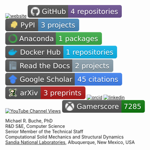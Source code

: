 [![website](https://img.shields.io/website?down_message=offline&up_message=online&url=https%3A%2F%2Fmrbuche.github.io&label=Website&logo=realm)](https://mrbuche.github.io/)
[![github](https://raw.githubusercontent.com/mrbuche/mrbuche/data/badges/github-repos-count.svg)](https://github.com/mrbuche/mrbuche/blob/main/REPOSITORIES.md)
[![pypi](https://raw.githubusercontent.com/mrbuche/mrbuche/data/badges/pypi-projects-count.svg)](https://pypi.org/user/mrbuche/)
[![anaconda](https://raw.githubusercontent.com/mrbuche/mrbuche/data/badges/anaconda-packages-count.svg)](https://anaconda.org/mrbuche)
[![docker](https://raw.githubusercontent.com/mrbuche/mrbuche/data/badges/docker-hub-repos-count.svg)](https://hub.docker.com/u/mrbuche)
[![rtd](https://raw.githubusercontent.com/mrbuche/mrbuche/data/badges/rtd-projects-count.svg)](https://readthedocs.org/profiles/mrbuche/)
[![scholar](https://raw.githubusercontent.com/mrbuche/mrbuche/data/badges/google-scholar-citations-total.svg)](https://scholar.google.com/citations?user=YJ8Ei6AAAAAJ&hl)
[![arXiv](https://raw.githubusercontent.com/mrbuche/mrbuche/data/badges/arxiv-preprints-count.svg)](https://arxiv.org/search/?searchtype=author&query=Buche%2C+M+R)
[![orcid](https://img.shields.io/badge/ORCID-1%20peer%20reviews-red?color=a6ce39&logo=orcid&logoColor=a6ce39)](https://orcid.org/0000-0003-1892-0502)
[![linkedin](https://img.shields.io/badge/LinkedIn-347%20followers-red?color=0a66c2&logo=linkedin&logoColor=0a66c2)](https://www.linkedin.com/in/mrbuche)
[![YouTube Channel Views](https://img.shields.io/youtube/channel/views/UCb_NjvAO66L3vUPT1e7x7ag?color=ff0000&label=Views&logo=youtube&logoColor=ff0000&style=flat)](https://youtube.com/channel/UCb_NjvAO66L3vUPT1e7x7ag)
[![xbox](https://raw.githubusercontent.com/mrbuche/mrbuche/data/badges/xbox-gamerscore.svg)](https://account.xbox.com/en-us/profile?gamertag=mrbuche88)

Michael R. Buche, PhD  
R&D S&E, Computer Science  
Senior Member of the Technical Staff  
Computational Solid Mechanics and Structural Dynamics  
[Sandia National Laboratories](https://www.sandia.gov), Albuquerque, New Mexico, USA
